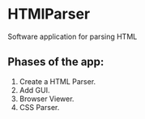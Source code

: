 # HTMlParser
Software application for parsing HTML 


## Phases of the app:
1. Create a HTML Parser.
2. Add GUI.
3. Browser Viewer.
4. CSS Parser.

